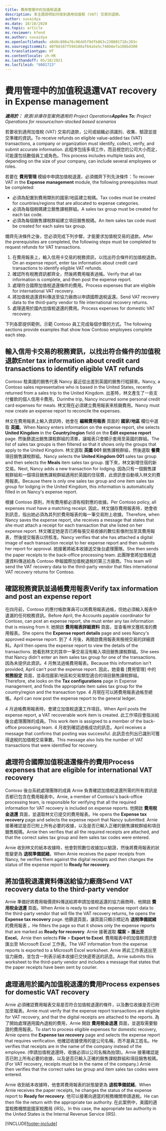 ```yaml
---
title: 費用管理中的加值稅退還
description: 本主題說明如何收到適用加值稅 (VAT) 交易的退款。
author: suvaidya
ms.date: 10/10/2020
ms.topic: article
ms.reviewer: kfend
ms.author: suvaidya
ms.openlocfilehash: a840c808a76c96dd5f9dfb863c230801718c203c
ms.sourcegitcommit: 40f68387f594180af64a5e5c748b6efa188bd300
ms.translationtype: HT
ms.contentlocale: zh-HK
ms.lasthandoff: 05/10/2021
ms.locfileid: "6001723"
---
```

# <a name="vat-recovery-in-expense-management"></a><span data-ttu-id="99f06-103">費用管理中的加值稅退還</span><span class="sxs-lookup"><span data-stu-id="99f06-103">VAT recovery in Expense management</span></span>

<span data-ttu-id="99f06-104">_**適用於：** 資源/非庫存型案例適用的 Project Operations_</span><span class="sxs-lookup"><span data-stu-id="99f06-104">_**Applies To:** Project Operations for resource/non-stocked based scenarios_</span></span>

<span data-ttu-id="99f06-105">若要收到適用加值稅 (VAT) 交易的退款，公司或組織必須識別、收集、驗證並提交準確的資訊。</span><span class="sxs-lookup"><span data-stu-id="99f06-105">To receive refunds on eligible value-added tax (VAT) transactions, a company or organization must identify, collect, verify, and submit accurate information.</span></span> <span data-ttu-id="99f06-106">此程序包括多項工作，而且視您的公司大小而定，可能還包括數個員工或角色。</span><span class="sxs-lookup"><span data-stu-id="99f06-106">This process includes multiple tasks and, depending on the size of your company, can include several employees or roles.</span></span>

<span data-ttu-id="99f06-107">若要在 **費用管理** 模組中申請加值稅退還，必須備齊下列先決條件：</span><span class="sxs-lookup"><span data-stu-id="99f06-107">To recover VAT in the **Expense management** module, the following prerequisites must be completed:</span></span>

- <span data-ttu-id="99f06-108">必須為配置到費用類別的國家/地區建立稅碼。</span><span class="sxs-lookup"><span data-stu-id="99f06-108">Tax codes must be created for countries/regions that are allocated to expense categories.</span></span>
- <span data-ttu-id="99f06-109">必須為每個稅碼建立銷售課稅群組。</span><span class="sxs-lookup"><span data-stu-id="99f06-109">A sales tax group must be created for each tax code.</span></span>
- <span data-ttu-id="99f06-110">必須為每個銷售課稅群組建立項目銷售稅碼。</span><span class="sxs-lookup"><span data-stu-id="99f06-110">An item sales tax code must be created for each sales tax group.</span></span>

<span data-ttu-id="99f06-111">備齊先決條件之後，您必須完成下列步驟，才能要求加值稅交易的退款。</span><span class="sxs-lookup"><span data-stu-id="99f06-111">After the prerequisites are completed, the following steps must be completed to request refunds for VAT transactions.</span></span>

1. <span data-ttu-id="99f06-112">在費用報表上，輸入信用卡交易的稅務資訊，以找出符合條件的加值稅退款。</span><span class="sxs-lookup"><span data-stu-id="99f06-112">On an expense report, enter tax information about credit card transactions to identify eligible VAT refunds.</span></span>
2. <span data-ttu-id="99f06-113">確認所有稅務資訊都齊全，然後將費用報表過帳。</span><span class="sxs-lookup"><span data-stu-id="99f06-113">Verify that all tax information is complete, and then post the expense report.</span></span>
3. <span data-ttu-id="99f06-114">處理符合國際加值稅退還條件的費用。</span><span class="sxs-lookup"><span data-stu-id="99f06-114">Process expenses that are eligible for international VAT recovery.</span></span>
4. <span data-ttu-id="99f06-115">將加值稅退還資料傳送至協力廠商以申請國際退稅返還。</span><span class="sxs-lookup"><span data-stu-id="99f06-115">Send VAT recovery data to the third-party vendor to file international recovery returns.</span></span>
5. <span data-ttu-id="99f06-116">處理適用於國內加值稅退還的費用。</span><span class="sxs-lookup"><span data-stu-id="99f06-116">Process expenses for domestic VAT recovery.</span></span>

<span data-ttu-id="99f06-117">下列各節提供範例，示範 Contoso 員工完成每個步驟的方式。</span><span class="sxs-lookup"><span data-stu-id="99f06-117">The following sections provide examples that show how Contoso employees complete each step.</span></span>

## <a name="enter-tax-information-about-credit-card-transactions-to-identify-eligible-vat-refunds"></a><span data-ttu-id="99f06-118">輸入信用卡交易的稅務資訊，以找出符合條件的加值稅退款</span><span class="sxs-lookup"><span data-stu-id="99f06-118">Enter tax information about credit card transactions to identify eligible VAT refunds</span></span>

<span data-ttu-id="99f06-119">Contoso 駐美國的銷售代表 Nancy 最近從出差到英國的銷售行程歸來。</span><span class="sxs-lookup"><span data-stu-id="99f06-119">Nancy, a Contoso sales representative who is based in the United States, recently returned from a sales trip to the United Kingdom.</span></span> <span data-ttu-id="99f06-120">出差時，林文產生了一些支付餐飲的個人信用卡費用。</span><span class="sxs-lookup"><span data-stu-id="99f06-120">Durinthe trip, Nancy incurred some personal credit card expenses for meals.</span></span> <span data-ttu-id="99f06-121">林文現在必須建立費用報表來核銷費用。</span><span class="sxs-lookup"><span data-stu-id="99f06-121">Nancy must now create an expense report to reconcile the expenses.</span></span>

<span data-ttu-id="99f06-122">林文在費用報表上輸入資訊時，她會在 **編輯費用報表** 頁面的 **國家/地區** 欄位中選取 **英國**。</span><span class="sxs-lookup"><span data-stu-id="99f06-122">When Nancy enters information on the expense report, she selects **United Kingdom** in the **Country/region** field on the **Edit expense report** page.</span></span> <span data-ttu-id="99f06-123">然後篩選出銷售課稅群組的清單，讓報表只會顯示套用至英國的群組。</span><span class="sxs-lookup"><span data-stu-id="99f06-123">The list of sales tax groups is then filtered so that it shows only the groups that apply to the United Kingdom.</span></span> <span data-ttu-id="99f06-124">林文選取 **英國 001** 銷售課稅群組，然後選取 **餐費** 項目銷售課稅群組。</span><span class="sxs-lookup"><span data-stu-id="99f06-124">Nancy selects the **United Kingdom 001** sales tax group and then selects the **Meals** item sales tax group.</span></span> <span data-ttu-id="99f06-125">接下來，林文新增住宿的新交易。</span><span class="sxs-lookup"><span data-stu-id="99f06-125">Next, Nancy adds a new transaction for lodging.</span></span> <span data-ttu-id="99f06-126">因為只有一個銷售課稅群組和一個項目銷售課稅群組適用於英國的住宿費，此資訊會自動填入林文的費用報表。</span><span class="sxs-lookup"><span data-stu-id="99f06-126">Because there is only one sales tax group and one item sales tax group for lodging in the United Kingdom, this information is automatically filled in on Nancy's expense report.</span></span>

<span data-ttu-id="99f06-127">根據 Contoso 原則，所有費用都必須有相對應的收據。</span><span class="sxs-lookup"><span data-stu-id="99f06-127">Per Contoso policy, all expenses must have a matching receipt.</span></span> <span data-ttu-id="99f06-128">因此，林文儲存費用報表時，她會收到訊息，指出她必須為其列於費用報表的每一筆交易附上收據。</span><span class="sxs-lookup"><span data-stu-id="99f06-128">Therefore, when Nancy saves the expense report, she receives a message that states that she must attach a receipt for each transaction that she listed on her expense report.</span></span> <span data-ttu-id="99f06-129">林文確定她是否已將每張交易收據的數位影像附加至其費用報表，然後提交報表以供核准。</span><span class="sxs-lookup"><span data-stu-id="99f06-129">Nancy verifies that she has attached a digital image of each transaction receipt to her expense report and then submits her report for approval.</span></span> <span data-ttu-id="99f06-130">她接著將紙本收據送交後台處理團隊。</span><span class="sxs-lookup"><span data-stu-id="99f06-130">She then sends the paper receipts to the back-office processing team.</span></span> <span data-ttu-id="99f06-131">此團隊會將加值稅退還資料傳送給為 Contoso 申報國際加值稅退稅的第三方廠商。</span><span class="sxs-lookup"><span data-stu-id="99f06-131">This team will send the VAT recovery data to the third-party vendor that files international VAT recovery returns for Contoso.</span></span>

## <a name="verify-tax-information-and-post-an-expense-report"></a><span data-ttu-id="99f06-132">確認稅務資訊並過帳費用報表</span><span class="sxs-lookup"><span data-stu-id="99f06-132">Verify tax information and post an expense report</span></span>

<span data-ttu-id="99f06-133">在四月前，Contoso 的應付帳款專員可以將費用報表過帳，但她必須輸入報表中遺漏的任何稅務資訊。</span><span class="sxs-lookup"><span data-stu-id="99f06-133">Before April, the Accounts payable coordinator for Contoso, can post an expense report, she must enter any tax information that is missing from it.</span></span> <span data-ttu-id="99f06-134">她開啟 **費用報表詳細資料** 頁面，並查看林文獲核准的費用報表。</span><span class="sxs-lookup"><span data-stu-id="99f06-134">She opens the **Expense report details** page and sees Nancy's approved expense report.</span></span> <span data-ttu-id="99f06-135">到了 4 月後，再開啟費用報表來檢視交易的詳細資料。</span><span class="sxs-lookup"><span data-stu-id="99f06-135">April then opens the expense report to view the details of the transactions.</span></span> <span data-ttu-id="99f06-136">她看到林文的其中一筆交易沒有輸入項目銷售課稅群組。</span><span class="sxs-lookup"><span data-stu-id="99f06-136">She sees that Nancy didn't enter an item sales tax group for one of the transactions.</span></span> <span data-ttu-id="99f06-137">因為未提供此資訊，4 月無法過帳費用報表。</span><span class="sxs-lookup"><span data-stu-id="99f06-137">Because this information isn't provided, April can't post the expense report.</span></span> <span data-ttu-id="99f06-138">因此，她查看 [費用管理] 中的 **稅務設定** 頁面，並尋找國家/地區和交易類型適合的項目銷售課稅群組。</span><span class="sxs-lookup"><span data-stu-id="99f06-138">Therefore, she looks on the **Tax configurations** page in Expense management, and finds the appropriate item sales tax group for the country/region and the transaction type.</span></span> <span data-ttu-id="99f06-139">4 月現在可以將費用報表過帳至總帳。</span><span class="sxs-lookup"><span data-stu-id="99f06-139">April can now post the expense report to the general ledger.</span></span>

<span data-ttu-id="99f06-140">4 月過帳費用報表時，會建立加值稅退還工作項目。</span><span class="sxs-lookup"><span data-stu-id="99f06-140">When April posts the expense report, a VAT recoverable work item is created.</span></span> <span data-ttu-id="99f06-141">此工作項目會指派給後台處理團隊的成員。</span><span class="sxs-lookup"><span data-stu-id="99f06-141">This work item is assigned to a member of the back-office processing team.</span></span> <span data-ttu-id="99f06-142">4 月收到確認過帳成功的訊息。</span><span class="sxs-lookup"><span data-stu-id="99f06-142">April receives a message that confirms that posting was successful.</span></span> <span data-ttu-id="99f06-143">此訊息也列出已識別可獲得退稅的加值稅交易筆數。</span><span class="sxs-lookup"><span data-stu-id="99f06-143">This message also lists the number of VAT transactions that were identified for recovery.</span></span>

## <a name="process-expenses-that-are-eligible-for-international-vat-recovery"></a><span data-ttu-id="99f06-144">處理符合國際加值稅退還條件的費用</span><span class="sxs-lookup"><span data-stu-id="99f06-144">Process expenses that are eligible for international VAT recovery</span></span>

<span data-ttu-id="99f06-145">Contoso 後台系統處理團隊的成員 Arnie 負責確認加值稅退還所需的所有資訊是否都已包含在費用報表中。</span><span class="sxs-lookup"><span data-stu-id="99f06-145">Arnie, a member of Contoso's back-office processing team, is responsible for verifying that all the required information for VAT recovery is included on expense reports.</span></span> <span data-ttu-id="99f06-146">他開啟 **費用稅金退還** 頁面，並選取林文已提交的費用報表。</span><span class="sxs-lookup"><span data-stu-id="99f06-146">He opens the **Expense tax recovery** page and selects the expense report that Nancy submitted.</span></span> <span data-ttu-id="99f06-147">Arnie 接著確認是否已附上所有必要的收據，以及是否已輸入正確的銷售課稅群組和項目銷售稅碼。</span><span class="sxs-lookup"><span data-stu-id="99f06-147">Arnie then verifies that all the required receipts are attached, and that the correct sales tax group and item sales tax codes were entered.</span></span>

<span data-ttu-id="99f06-148">Arnie 收到林文的紙本收據時，他會對照數位收據加以驗證，然後將費用報表的狀態變更為 **退稅準備就緒**。</span><span class="sxs-lookup"><span data-stu-id="99f06-148">When Arnie receives the paper receipts from Nancy, he verifies them against the digital receipts and then changes the status of the expense report to **Ready for recovery**.</span></span>

## <a name="send-vat-recovery-data-to-the-third-party-vendor"></a><span data-ttu-id="99f06-149">將加值稅退還資料傳送給協力廠商</span><span class="sxs-lookup"><span data-stu-id="99f06-149">Send VAT recovery data to the third-party vendor</span></span>

<span data-ttu-id="99f06-150">Arnie 準備好將費用報價資料傳送給將申請加值稅返還的協力廠商時，他開啟 **費用稅金退還** 頁面。</span><span class="sxs-lookup"><span data-stu-id="99f06-150">When Arnie is ready to send the expense report data to the third-party vendor that will file the VAT recovery returns, he opens the **Expense tax recovery** page.</span></span> <span data-ttu-id="99f06-151">他篩選頁面，讓頁面只顯示標記為 **退稅準備就緒** 的費用報表 。</span><span class="sxs-lookup"><span data-stu-id="99f06-151">He filters the page so that it shows only the expense reports that are marked as **Ready for recovery**.</span></span> <span data-ttu-id="99f06-152">Arnie 接著選取 **檔案** &gt; **匯出至 Excel**。</span><span class="sxs-lookup"><span data-stu-id="99f06-152">Arnie then selects **File** &gt; **Export to Excel**.</span></span> <span data-ttu-id="99f06-153">費用報表中的加值稅資訊會匯出至 Microsoft Excel 工作表。</span><span class="sxs-lookup"><span data-stu-id="99f06-153">The VAT information from the expense reports is exported to a Microsoft Excel worksheet.</span></span> <span data-ttu-id="99f06-154">Arnie 將此工作表送出至協力廠商，並包含一則表示紙本收據已交快遞寄送的訊息。</span><span class="sxs-lookup"><span data-stu-id="99f06-154">Arnie submits this worksheet to the third-party vendor and includes a message that states that the paper receipts have been sent by courier.</span></span>

## <a name="process-expenses-for-domestic-vat-recovery"></a><span data-ttu-id="99f06-155">處理適用於國內加值稅退還的費用</span><span class="sxs-lookup"><span data-stu-id="99f06-155">Process expenses for domestic VAT recovery</span></span>

<span data-ttu-id="99f06-156">Arnie 必須確認費用報表交易是否符合加值稅退還的條件，以及數位收據是否已附加至報表。</span><span class="sxs-lookup"><span data-stu-id="99f06-156">Arnie must verify that the expense report transactions are eligible for VAT recovery, and that the digital receipts are attached to the reports.</span></span> <span data-ttu-id="99f06-157">為了開始處理適用國內退稅的費用，Arnie 開啟 **費用稅金退還** 頁面，並選取需要驗證的費用報表。</span><span class="sxs-lookup"><span data-stu-id="99f06-157">To start to process eligible expenses for domestic recovery, Arnie opens the **Expense tax recovery** page and selects the expense report that requires verification.</span></span> <span data-ttu-id="99f06-158">他確認收據使用的是公司名稱，而不是員工姓名。</span><span class="sxs-lookup"><span data-stu-id="99f06-158">He verifies that receipts are in the name of the company instead of the employee.</span></span> <span data-ttu-id="99f06-159">(申請加值稅退還時，收據必須以公司名稱為抬頭)。Arnie 接著確認是否已附上所有必要的收據，以及是否已輸入正確的銷售課稅群組和項目銷售稅碼。</span><span class="sxs-lookup"><span data-stu-id="99f06-159">(For VAT recovery, receipts must be in the name of the company.) Arnie then verifies that the correct sales tax group and item sales tax codes were entered.</span></span>

<span data-ttu-id="99f06-160">Arnie 收到紙本收據時，他會將費用報表的狀態變更為 **退稅準備就緒**。</span><span class="sxs-lookup"><span data-stu-id="99f06-160">When Arnie receives the paper receipts, he changes the status of the expense report to **Ready for recovery**.</span></span> <span data-ttu-id="99f06-161">他可以接著向適當的稅務機關申請退稅。</span><span class="sxs-lookup"><span data-stu-id="99f06-161">He can then file the return with the appropriate tax authority.</span></span> <span data-ttu-id="99f06-162">在此案例中，美國的適當稅務機關是國家稅務局 (IRS)。</span><span class="sxs-lookup"><span data-stu-id="99f06-162">In this case, the appropriate tax authority in the United States is the Internal Revenue Service (IRS).</span></span>


[!INCLUDE[footer-include](../includes/footer-banner.md)]